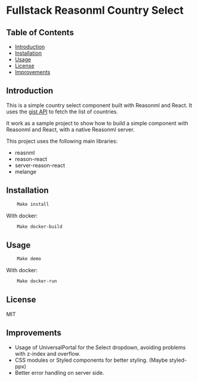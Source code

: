# Fullstack Reasonml Country Select

## Table of Contents

- [Introduction](#introduction)
- [Installation](#installation)
- [Usage](#usage)
- [License](#license)
- [Improvements](#improvements)

## Introduction

This is a simple country select component built with Reasonml and React. It uses the [gist API](https://gist.githubusercontent.com/pedrobslisboa/1a6af944bc5f70067018df6f0ab30263/raw/f987794a5be8bb40bb92595f615024a59123a6dc/country-list-population.json) to fetch the list of countries.

It work as a sample project to show how to build a simple component with Reasonml and React, with a native Reasonml server.

This project uses the following main libraries:

- reasnml
- reason-react
- server-reason-react
- melange

## Installation

```sh
    Make install
```

With docker:

```sh
    Make docker-build
```

## Usage

```sh
    Make demo
```

With docker:

```sh
    Make docker-run
```

## License

MIT

## Improvements

- Usage of UniversalPortal for the Select dropdown, avoiding problems with z-index and overflow.
- CSS modules or Styled components for better styling. (Maybe styled-ppx)
- Better error handling on server side.

